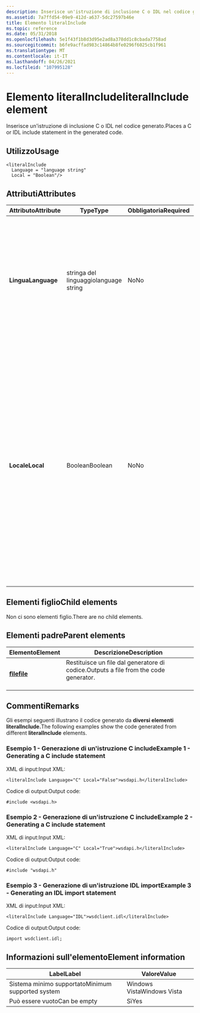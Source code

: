 ```yaml
---
description: Inserisce un'istruzione di inclusione C o IDL nel codice generato.
ms.assetid: 7a7ffd54-09e9-412d-a637-5dc27597b46e
title: Elemento literalInclude
ms.topic: reference
ms.date: 05/31/2018
ms.openlocfilehash: 5e1f43f1b8d3d95e2ad8a378dd1c8cbada7758ad
ms.sourcegitcommit: b6fe9acffad983c14864b8fe0296f6025cb1f961
ms.translationtype: MT
ms.contentlocale: it-IT
ms.lasthandoff: 04/26/2021
ms.locfileid: "107995128"
---
```

# <a name="literalinclude-element"></a><span data-ttu-id="27ef7-103">Elemento literalInclude</span><span class="sxs-lookup"><span data-stu-id="27ef7-103">literalInclude element</span></span>

<span data-ttu-id="27ef7-104">Inserisce un'istruzione di inclusione C o IDL nel codice generato.</span><span class="sxs-lookup"><span data-stu-id="27ef7-104">Places a C or IDL include statement in the generated code.</span></span>

## <a name="usage"></a><span data-ttu-id="27ef7-105">Utilizzo</span><span class="sxs-lookup"><span data-stu-id="27ef7-105">Usage</span></span>

``` syntax
<literalInclude
  Language = "language string"
  Local = "Boolean"/>
```

## <a name="attributes"></a><span data-ttu-id="27ef7-106">Attributi</span><span class="sxs-lookup"><span data-stu-id="27ef7-106">Attributes</span></span>



<table>
<colgroup>
<col style="width: 25%" />
<col style="width: 25%" />
<col style="width: 25%" />
<col style="width: 25%" />
</colgroup>
<thead>
<tr class="header">
<th><span data-ttu-id="27ef7-107">Attributo</span><span class="sxs-lookup"><span data-stu-id="27ef7-107">Attribute</span></span></th>
<th><span data-ttu-id="27ef7-108">Type</span><span class="sxs-lookup"><span data-stu-id="27ef7-108">Type</span></span></th>
<th><span data-ttu-id="27ef7-109">Obbligatoria</span><span class="sxs-lookup"><span data-stu-id="27ef7-109">Required</span></span></th>
<th><span data-ttu-id="27ef7-110">Descrizione</span><span class="sxs-lookup"><span data-stu-id="27ef7-110">Description</span></span></th>
</tr>
</thead>
<tbody>
<tr class="odd">
<td><span data-ttu-id="27ef7-111"><strong>Lingua</strong></span><span class="sxs-lookup"><span data-stu-id="27ef7-111"><strong>Language</strong></span></span><br/></td>
<td><span data-ttu-id="27ef7-112">stringa del linguaggio</span><span class="sxs-lookup"><span data-stu-id="27ef7-112">language string</span></span><br/></td>
<td><span data-ttu-id="27ef7-113">No</span><span class="sxs-lookup"><span data-stu-id="27ef7-113">No</span></span><br/></td>
<td><span data-ttu-id="27ef7-114">Tipo di file di intestazione da includere.</span><span class="sxs-lookup"><span data-stu-id="27ef7-114">The type of header file to be included.</span></span> <br/> <br/><span data-ttu-id="27ef7-115">
<dt><strong>C</strong></dt> </span><span class="sxs-lookup"><span data-stu-id="27ef7-115">
<dt><strong>C</strong></dt> </span></span><dd> <span data-ttu-id="27ef7-116">Includere un file di intestazione C.</span><span class="sxs-lookup"><span data-stu-id="27ef7-116">Include a C header file.</span></span><br/> </dd> <span data-ttu-id="27ef7-117"><dt><strong>Idl</strong></dt> </span><span class="sxs-lookup"><span data-stu-id="27ef7-117"><dt><strong>IDL</strong></dt> </span></span><dd> <span data-ttu-id="27ef7-118">Includere un file IDL.</span><span class="sxs-lookup"><span data-stu-id="27ef7-118">Include an IDL file.</span></span><br/> </dd> </dl></td>
</tr>
<tr class="even">
<td><span data-ttu-id="27ef7-119"><strong>Locale</strong></span><span class="sxs-lookup"><span data-stu-id="27ef7-119"><strong>Local</strong></span></span><br/></td>
<td><span data-ttu-id="27ef7-120">Boolean</span><span class="sxs-lookup"><span data-stu-id="27ef7-120">Boolean</span></span><br/></td>
<td><span data-ttu-id="27ef7-121">No</span><span class="sxs-lookup"><span data-stu-id="27ef7-121">No</span></span><br/></td>
<td><span data-ttu-id="27ef7-122">Questo attributo viene usato solo quando <strong>Language</strong> è impostato su &quot; C &quot; .</span><span class="sxs-lookup"><span data-stu-id="27ef7-122">This attribute is only used when <strong>Language</strong> is set to &quot;C&quot;.</span></span><br/> <br/><span data-ttu-id="27ef7-123">
<dt><strong>Vero</strong></dt> </span><span class="sxs-lookup"><span data-stu-id="27ef7-123">
<dt><strong>True</strong></dt> </span></span><dd> <span data-ttu-id="27ef7-124">Cerca l'intestazione denominata nella directory corrente prima di cercare le directory di sistema.</span><span class="sxs-lookup"><span data-stu-id="27ef7-124">Searches the current directory for the named header before searching the system directories.</span></span><br/> </dd> <span data-ttu-id="27ef7-125"><dt><strong>False</strong></dt> </span><span class="sxs-lookup"><span data-stu-id="27ef7-125"><dt><strong>False</strong></dt> </span></span><dd> <span data-ttu-id="27ef7-126">Cercare solo le directory di sistema per l'intestazione denominata.</span><span class="sxs-lookup"><span data-stu-id="27ef7-126">Only search system directories for the named header.</span></span><br/> </dd> </dl></td>
</tr>
</tbody>
</table>



## <a name="child-elements"></a><span data-ttu-id="27ef7-127">Elementi figlio</span><span class="sxs-lookup"><span data-stu-id="27ef7-127">Child elements</span></span>

<span data-ttu-id="27ef7-128">Non ci sono elementi figlio.</span><span class="sxs-lookup"><span data-stu-id="27ef7-128">There are no child elements.</span></span>

## <a name="parent-elements"></a><span data-ttu-id="27ef7-129">Elementi padre</span><span class="sxs-lookup"><span data-stu-id="27ef7-129">Parent elements</span></span>



| <span data-ttu-id="27ef7-130">Elemento</span><span class="sxs-lookup"><span data-stu-id="27ef7-130">Element</span></span>                         | <span data-ttu-id="27ef7-131">Descrizione</span><span class="sxs-lookup"><span data-stu-id="27ef7-131">Description</span></span>                                                    |
|---------------------------------|----------------------------------------------------------------|
| [<span data-ttu-id="27ef7-132">**ﬁle**</span><span class="sxs-lookup"><span data-stu-id="27ef7-132">**file**</span></span>](file.md)<br/> | <span data-ttu-id="27ef7-133">Restituisce un file dal generatore di codice.</span><span class="sxs-lookup"><span data-stu-id="27ef7-133">Outputs a file from the code generator.</span></span><br/> <br/> |



## <a name="remarks"></a><span data-ttu-id="27ef7-134">Commenti</span><span class="sxs-lookup"><span data-stu-id="27ef7-134">Remarks</span></span>

<span data-ttu-id="27ef7-135">Gli esempi seguenti illustrano il codice generato da **diversi elementi literalInclude.**</span><span class="sxs-lookup"><span data-stu-id="27ef7-135">The following examples show the code generated from different **literalInclude** elements.</span></span>

### <a name="example-1---generating-a-c-include-statement"></a><span data-ttu-id="27ef7-136">Esempio 1 - Generazione di un'istruzione C include</span><span class="sxs-lookup"><span data-stu-id="27ef7-136">Example 1 - Generating a C include statement</span></span>

<span data-ttu-id="27ef7-137">XML di input:</span><span class="sxs-lookup"><span data-stu-id="27ef7-137">Input XML:</span></span>

``` syntax
<literalInclude Language="C" Local="False">wsdapi.h</literalInclude>
```

<span data-ttu-id="27ef7-138">Codice di output:</span><span class="sxs-lookup"><span data-stu-id="27ef7-138">Output code:</span></span>

``` syntax
#include <wsdapi.h>
```

### <a name="example-2---generating-a-c-include-statement"></a><span data-ttu-id="27ef7-139">Esempio 2 - Generazione di un'istruzione C include</span><span class="sxs-lookup"><span data-stu-id="27ef7-139">Example 2 - Generating a C include statement</span></span>

<span data-ttu-id="27ef7-140">XML di input:</span><span class="sxs-lookup"><span data-stu-id="27ef7-140">Input XML:</span></span>

``` syntax
<literalInclude Language="C" Local="True">wsdapi.h</literalInclude>
```

<span data-ttu-id="27ef7-141">Codice di output:</span><span class="sxs-lookup"><span data-stu-id="27ef7-141">Output code:</span></span>

``` syntax
#include "wsdapi.h"
```

### <a name="example-3---generating-an-idl-import-statement"></a><span data-ttu-id="27ef7-142">Esempio 3 - Generazione di un'istruzione IDL import</span><span class="sxs-lookup"><span data-stu-id="27ef7-142">Example 3 - Generating an IDL import statement</span></span>

<span data-ttu-id="27ef7-143">XML di input:</span><span class="sxs-lookup"><span data-stu-id="27ef7-143">Input XML:</span></span>

``` syntax
<literalInclude Language="IDL">wsdclient.idl</literalInclude>
```

<span data-ttu-id="27ef7-144">Codice di output:</span><span class="sxs-lookup"><span data-stu-id="27ef7-144">Output code:</span></span>

``` syntax
import wsdclient.idl;
```

## <a name="element-information"></a><span data-ttu-id="27ef7-145">Informazioni sull'elemento</span><span class="sxs-lookup"><span data-stu-id="27ef7-145">Element information</span></span>



| <span data-ttu-id="27ef7-146">Label</span><span class="sxs-lookup"><span data-stu-id="27ef7-146">Label</span></span> | <span data-ttu-id="27ef7-147">Valore</span><span class="sxs-lookup"><span data-stu-id="27ef7-147">Value</span></span> |
|-------------------------------------|---------------|
| <span data-ttu-id="27ef7-148">Sistema minimo supportato</span><span class="sxs-lookup"><span data-stu-id="27ef7-148">Minimum supported system</span></span><br/> | <span data-ttu-id="27ef7-149">Windows Vista</span><span class="sxs-lookup"><span data-stu-id="27ef7-149">Windows Vista</span></span> |
| <span data-ttu-id="27ef7-150">Può essere vuoto</span><span class="sxs-lookup"><span data-stu-id="27ef7-150">Can be empty</span></span>                        | <span data-ttu-id="27ef7-151">Sì</span><span class="sxs-lookup"><span data-stu-id="27ef7-151">Yes</span></span>           |



 

 




